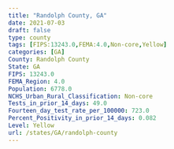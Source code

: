 ```yaml
---
title: "Randolph County, GA"
date: 2021-07-03
draft: false
type: county
tags: [FIPS:13243.0,FEMA:4.0,Non-core,Yellow]
categories: [GA]
County: Randolph County
State: GA
FIPS: 13243.0
FEMA_Region: 4.0
Population: 6778.0
NCHS_Urban_Rural_Classification: Non-core
Tests_in_prior_14_days: 49.0
Fourteen_day_test_rate_per_100000: 723.0
Percent_Positivity_in_prior_14_days: 0.082
Level: Yellow
url: /states/GA/randolph-county
---
```



